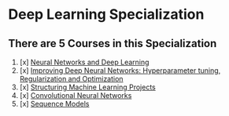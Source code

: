 # Deep Learning Specialization

## There are 5 Courses in this Specialization

1. [x] [Neural Networks and Deep Learning](https://www.coursera.org/learn/neural-networks-deep-learning?specialization=deep-learning)
2. [x] [Improving Deep Neural Networks: Hyperparameter tuning, Regularization and Optimization](https://www.coursera.org/learn/deep-neural-network?specialization=deep-learning)
3. [x] [Structuring Machine Learning Projects](https://www.coursera.org/learn/machine-learning-projects?specialization=deep-learning)
4. [x] [Convolutional Neural Networks](https://www.coursera.org/learn/convolutional-neural-networks?specialization=deep-learning)
5. [x] [Sequence Models](https://www.coursera.org/learn/nlp-sequence-models)
